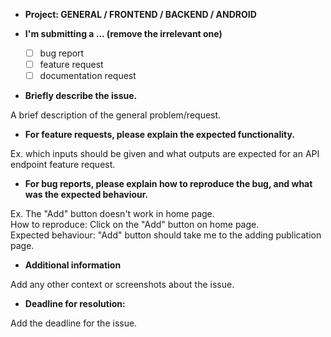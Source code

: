 * **Project: GENERAL / FRONTEND / BACKEND / ANDROID**

* **I'm submitting a ... (remove the irrelevant one)**
  - [ ] bug report
  - [ ] feature request
  - [ ] documentation request

* **Briefly describe the issue.**

A brief description of the general problem/request.

* **For feature requests, please explain the expected functionality.**

Ex. which inputs should be given and what outputs are expected for an API endpoint feature request.

* **For bug reports, please explain how to reproduce the bug, and what was the expected behaviour.**

Ex. The "Add" button doesn't work in home page.  
How to reproduce: Click on the "Add" button on home page.  
Expected behaviour: "Add" button should take me to the adding publication page.

* **Additional information**

Add any other context or screenshots about the issue.

* **Deadline for resolution:** 

Add the deadline for the issue.
